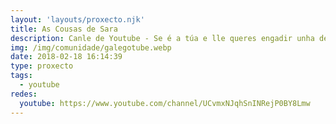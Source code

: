 ```yaml
---
layout: 'layouts/proxecto.njk'
title: As Cousas de Sara
description: Canle de Youtube - Se é a túa e lle queres engadir unha descripción e etiquetas, ponte en contacto con nós.
img: /img/comunidade/galegotube.webp
date: 2018-02-18 16:14:39
type: proxecto
tags:
  - youtube
redes:
  youtube: https://www.youtube.com/channel/UCvmxNJqhSnINRejP0BY8Lmw
---
```


